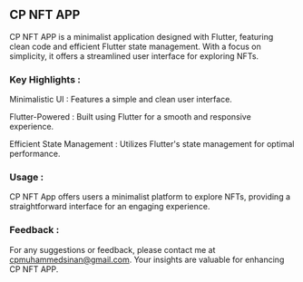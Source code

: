 ## CP NFT APP

CP NFT APP is a minimalist application designed with Flutter, featuring clean code and efficient Flutter state management. With a focus on simplicity, it offers a streamlined user interface for exploring NFTs.

### Key Highlights :


Minimalistic UI : Features a simple and clean user interface.

Flutter-Powered : Built using Flutter for a smooth and responsive experience.

Efficient State Management : Utilizes Flutter's state management for optimal performance.

### Usage :
CP NFT App offers users a minimalist platform to explore NFTs, providing a straightforward interface for an engaging experience.

### Feedback :
For any suggestions or feedback, please contact me at cpmuhammedsinan@gmail.com. Your insights are valuable for enhancing CP NFT APP.
